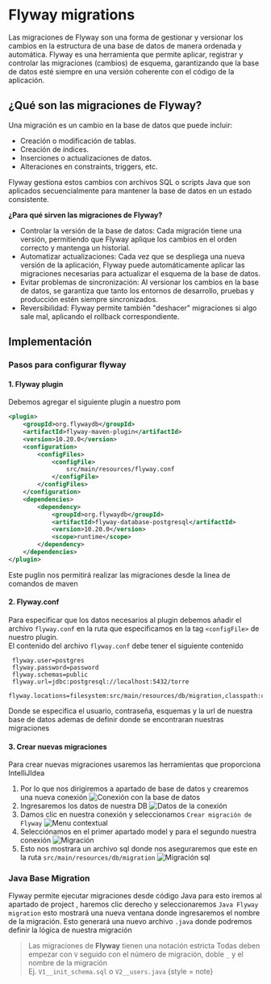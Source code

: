 # Flyway migrations

Las migraciones de Flyway son una forma de gestionar y versionar
los cambios en la estructura de una base de datos de manera ordenada y automática. 
Flyway es una herramienta que permite aplicar, registrar y controlar las migraciones 
(cambios) de esquema, garantizando que la base de datos esté siempre en una versión 
coherente con el código de la aplicación.

## ¿Qué son las migraciones de Flyway?

Una migración es un cambio en la base de datos que puede incluir:

- Creación o modificación de tablas.
- Creación de índices.
- Inserciones o actualizaciones de datos.
- Alteraciones en constraints, triggers, etc.

Flyway gestiona estos cambios con archivos SQL o scripts Java que son aplicados secuencialmente para mantener la base de datos en un estado consistente.

**¿Para qué sirven las migraciones de Flyway?**

- Controlar la versión de la base de datos: Cada migración tiene una versión, permitiendo que Flyway aplique los cambios en el orden correcto y mantenga un historial.
- Automatizar actualizaciones: Cada vez que se despliega una nueva versión de la aplicación, Flyway puede automáticamente aplicar las migraciones necesarias para actualizar el esquema de la base de datos.
- Evitar problemas de sincronización: Al versionar los cambios en la base de datos, se garantiza que tanto los entornos de desarrollo, pruebas y producción estén siempre sincronizados.
- Reversibilidad: Flyway permite también "deshacer" migraciones si algo sale mal, aplicando el rollback correspondiente.

## Implementación

### Pasos para configurar flyway

#### 1. Flyway plugin   
    
   Debemos agregar el siguiente plugin a nuestro pom

``` XML
<plugin>
    <groupId>org.flywaydb</groupId>
    <artifactId>flyway-maven-plugin</artifactId>
    <version>10.20.0</version>
    <configuration>
        <configFiles>
            <configFile>
                src/main/resources/flyway.conf
            </configFile>
        </configFiles>
    </configuration>
    <dependencies>
        <dependency>
            <groupId>org.flywaydb</groupId>
            <artifactId>flyway-database-postgresql</artifactId>
            <version>10.20.0</version>
            <scope>runtime</scope>
        </dependency>
    </dependencies>
</plugin>
   ``` 
Este puglin nos permitirá realizar las migraciones desde la linea de comandos de maven

#### 2. Flyway.conf  
   Para especificar que los datos necesarios al plugin debemos añadir el archivo `flyway.conf` en la 
   ruta que especificamos en la tag `<configFile>` de nuestro plugin.  
   El contenido del archivo `flyway.conf` debe tener el siguiente contenido
   ``` text
    flyway.user=postgres
    flyway.password=password
    flyway.schemas=public
    flyway.url=jdbc:postgresql://localhost:5432/torre
    flyway.locations=filesystem:src/main/resources/db/migration,classpath:com/torre/backend/db/seeds
  ```
Donde se especifica el usuario, contraseña, esquemas y la url de nuestra base de datos ademas de definir donde 
se encontraran nuestras migraciones

#### 3. Crear nuevas migraciones 

Para crear nuevas migraciones usaremos las herramientas que proporciona IntelliJIdea 

1. Por lo que nos dirigiremos a apartado de base de datos y crearemos una nueva conexión
   ![Conexión con la base de datos](nuevaConexion.png 'Conexión con la base de datos')
2. Ingresaremos los datos de nuestra DB 
   ![Datos de la conexión](datosBd.png)
3. Damos clic en nuestra conexión y seleccionamos `Crear migración de Flyway` 
   ![Menu contextual](3.png)
4. Selecciónamos en el primer apartado model y para el segundo nuestra conexión
   ![Migración](4.png)
5. Esto nos mostrara un archivo sql donde nos aseguraremos que este en la ruta 
   `src/main/resources/db/migration`
   ![Migración sql](5.png)

### Java Base Migration

Flyway permite ejecutar migraciones desde código Java para esto iremos al apartado de project , haremos clic derecho 
y seleccionaremos `Java Flyway migration` esto mostrará una nueva ventana donde 
ingresaremos el nombre de la migración. Esto generará una nuevo archivo `.java` 
donde podremos definir la lógica de nuestra migración

> Las migraciones de **Flyway** tienen una notación estricta 
> Todas deben empezar con `V` seguido con el número de migración, doble `_` y el nombre de la migración  
> Ej. `V1__init_schema.sql` o `V2__users.java`
{style = note}
